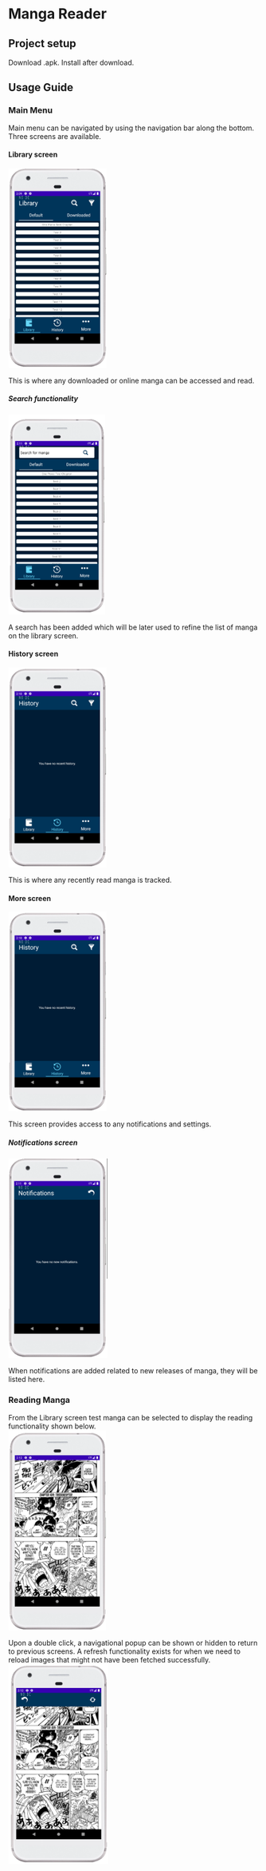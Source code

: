 # Manga Reader

## Project setup
Download .apk.
Install after download.


## Usage Guide
### Main Menu
Main menu can be navigated by using the navigation bar along the bottom.
Three screens are available.

#### Library screen

<a href="URL_REDIRECT" target="blank"><img align="center" src="https://github.com/jcluppnow/MangaReader/blob/49e070d83b3bdbf2fa5cfebd1ccf412d2161709e/README_IMAGE_SOURCES/Library.png" height="400" /></a>
<br>
<br>
This is where any downloaded or online manga can be accessed and read.

##### Search functionality
<a href="URL_REDIRECT" target="blank"><img align="center" src="https://github.com/jcluppnow/MangaReader/blob/faa0c4b73f4b222a5e952d16774974897d0f9532/README_IMAGE_SOURCES/Search.png" height="400" /></a>
<br>
<br>
A search has been added which will be later used to refine the list of manga on the library screen.

#### History screen
<a href="URL_REDIRECT" target="blank"><img align="center" src="https://github.com/jcluppnow/MangaReader/blob/5a171d0ad07d3a86cc923ec1b78f5bd36f873c92/README_IMAGE_SOURCES/History.png" height="400" /></a>
<br>
<br>
This is where any recently read manga is tracked.

#### More screen
<a href="URL_REDIRECT" target="blank"><img align="center" src="https://github.com/jcluppnow/MangaReader/blob/5a171d0ad07d3a86cc923ec1b78f5bd36f873c92/README_IMAGE_SOURCES/History.png" height="400" /></a>
<br>
<br>
This screen provides access to any notifications and settings.

##### Notifications screen
<a href="URL_REDIRECT" target="blank"><img align="center" src="https://github.com/jcluppnow/MangaReader/blob/faa0c4b73f4b222a5e952d16774974897d0f9532/README_IMAGE_SOURCES/Notifications.png" height="400" /></a>
<br>
<br>
When notifications are added related to new releases of manga, they will be listed here.

### Reading Manga
From the Library screen test manga can be selected to display the reading functionality shown below.
<br>
<a href="URL_REDIRECT" target="blank"><img align="center" src="https://github.com/jcluppnow/MangaReader/blob/faa0c4b73f4b222a5e952d16774974897d0f9532/README_IMAGE_SOURCES/Reading.png" height="400" /></a>
<br>
<br>
Upon a double click, a navigational popup can be shown or hidden to return to previous screens. A refresh functionality exists for when we need to reload images that might not have been fetched successfully.
<br>
<a href="URL_REDIRECT" target="blank"><img align="center" src="https://github.com/jcluppnow/MangaReader/blob/faa0c4b73f4b222a5e952d16774974897d0f9532/README_IMAGE_SOURCES/Reading%20Popup.png" height="400" /></a>
